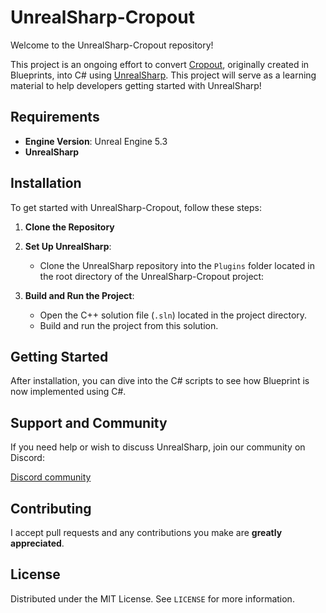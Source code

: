 # UnrealSharp-Cropout

Welcome to the UnrealSharp-Cropout repository! 

This project is an ongoing effort to convert [Cropout](https://www.unrealengine.com/en-US/blog/cropout-casual-rts-game-sample-project), originally created in Blueprints, into C# using [UnrealSharp](https://github.com/UnrealSharp/UnrealSharp). This project will serve as a learning material to help developers getting started with UnrealSharp!

## Requirements

- **Engine Version**: Unreal Engine 5.3
- **UnrealSharp**

## Installation

To get started with UnrealSharp-Cropout, follow these steps:

1. **Clone the Repository**

2. **Set Up UnrealSharp**:
    - Clone the UnrealSharp repository into the `Plugins` folder located in the root directory of the UnrealSharp-Cropout project:

3. **Build and Run the Project**:
    - Open the C++ solution file (`.sln`) located in the project directory.
    - Build and run the project from this solution.

## Getting Started

After installation, you can dive into the C# scripts to see how Blueprint is now implemented using C#.

## Support and Community

If you need help or wish to discuss UnrealSharp, join our community on Discord:

[Discord community](https://discord.gg/HQuJUYFxeV)

## Contributing
I accept pull requests and any contributions you make are **greatly appreciated**.

## License
Distributed under the MIT License. See `LICENSE` for more information.

